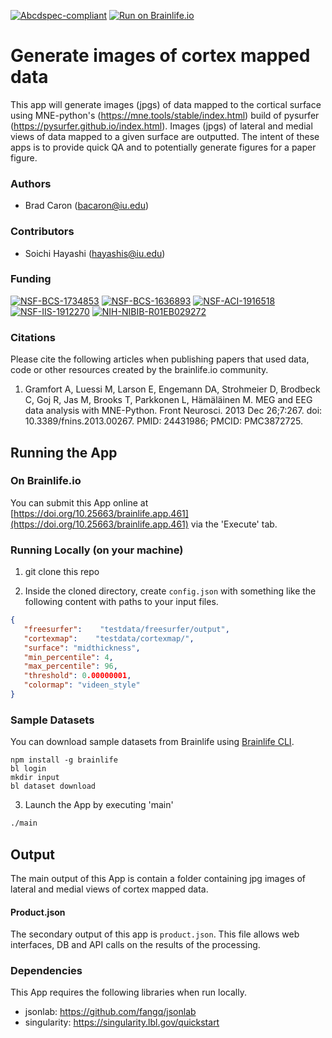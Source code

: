 [![Abcdspec-compliant](https://img.shields.io/badge/ABCD_Spec-v1.1-green.svg)](https://github.com/brain-life/abcd-spec)
[![Run on Brainlife.io](https://img.shields.io/badge/Brainlife-brainlife.app.461-blue.svg)](https://doi.org/10.25663/brainlife.app.461)

# Generate images of cortex mapped data

This app will generate images (jpgs) of data mapped to the cortical surface using MNE-python's (https://mne.tools/stable/index.html) build of pysurfer (https://pysurfer.github.io/index.html). Images (jpgs) of lateral and medial views of data mapped to a given surface are outputted. The intent of these apps is to provide quick QA and to potentially generate figures for a paper figure.

### Authors 

- Brad Caron (bacaron@iu.edu) 

### Contributors 

- Soichi Hayashi (hayashis@iu.edu) 

### Funding 

[![NSF-BCS-1734853](https://img.shields.io/badge/NSF_BCS-1734853-blue.svg)](https://nsf.gov/awardsearch/showAward?AWD_ID=1734853)
[![NSF-BCS-1636893](https://img.shields.io/badge/NSF_BCS-1636893-blue.svg)](https://nsf.gov/awardsearch/showAward?AWD_ID=1636893)
[![NSF-ACI-1916518](https://img.shields.io/badge/NSF_ACI-1916518-blue.svg)](https://nsf.gov/awardsearch/showAward?AWD_ID=1916518)
[![NSF-IIS-1912270](https://img.shields.io/badge/NSF_IIS-1912270-blue.svg)](https://nsf.gov/awardsearch/showAward?AWD_ID=1912270)
[![NIH-NIBIB-R01EB029272](https://img.shields.io/badge/NIH_NIBIB-R01EB029272-green.svg)](https://grantome.com/grant/NIH/R01-EB029272-01)

### Citations 

Please cite the following articles when publishing papers that used data, code or other resources created by the brainlife.io community. 

1. Gramfort A, Luessi M, Larson E, Engemann DA, Strohmeier D, Brodbeck C, Goj R, Jas M, Brooks T, Parkkonen L, Hämäläinen M. MEG and EEG data analysis with MNE-Python. Front Neurosci. 2013 Dec 26;7:267. doi: 10.3389/fnins.2013.00267. PMID: 24431986; PMCID: PMC3872725.

## Running the App 

### On Brainlife.io 

You can submit this App online at [https://doi.org/10.25663/brainlife.app.461](https://doi.org/10.25663/brainlife.app.461) via the 'Execute' tab. 

### Running Locally (on your machine) 

1. git clone this repo 

2. Inside the cloned directory, create `config.json` with something like the following content with paths to your input files. 

```json 
{
   "freesurfer":    "testdata/freesurfer/output",
   "cortexmap":    "testdata/cortexmap/",
   "surface": "midthickness",
   "min_percentile": 4,
   "max_percentile": 96,
   "threshold": 0.00000001,
   "colormap": "videen_style"
} 
``` 

### Sample Datasets 

You can download sample datasets from Brainlife using [Brainlife CLI](https://github.com/brain-life/cli). 

```
npm install -g brainlife 
bl login 
mkdir input 
bl dataset download 
``` 

3. Launch the App by executing 'main' 

```bash 
./main 
``` 

## Output 

The main output of this App is contain a folder containing jpg images of lateral and medial views of cortex mapped data.

#### Product.json 

The secondary output of this app is `product.json`. This file allows web interfaces, DB and API calls on the results of the processing. 

### Dependencies 

This App requires the following libraries when run locally. 

- jsonlab: https://github.com/fangq/jsonlab
- singularity: https://singularity.lbl.gov/quickstart
